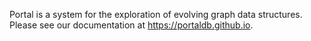 Portal is a system for the exploration of evolving graph data structures.
Please see our documentation at https://portaldb.github.io.

